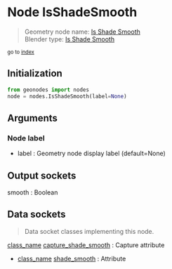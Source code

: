 
# Node IsShadeSmooth

> Geometry node name: [Is Shade Smooth](https://docs.blender.org/manual/en/latest/modeling/geometry_nodes/material/is_shade_smooth.html)<br>
  Blender type: [Is Shade Smooth](https://docs.blender.org/api/current/bpy.types.GeometryNodeInputShadeSmooth.html)
  
<sub>go to [index](/docs/index.md)</sub>

## Initialization

```python
from geonodes import nodes
node = nodes.IsShadeSmooth(label=None)
```



## Arguments


### Node label

- label : Geometry node display label (default=None)

## Output sockets

smooth : Boolean

## Data sockets

> Data socket classes implementing this node.
  
[class_name](/docs/sockets/Mesh.md) [capture_shade_smooth](/docs/sockets/Mesh.md#capture_shade_smooth) : Capture attribute
- [class_name](/docs/sockets/Mesh.md) [shade_smooth](/docs/sockets/Mesh.md#shade_smooth) : Attribute
  
